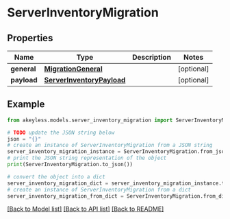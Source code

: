 # ServerInventoryMigration


## Properties

Name | Type | Description | Notes
------------ | ------------- | ------------- | -------------
**general** | [**MigrationGeneral**](MigrationGeneral.md) |  | [optional] 
**payload** | [**ServerInventoryPayload**](ServerInventoryPayload.md) |  | [optional] 

## Example

```python
from akeyless.models.server_inventory_migration import ServerInventoryMigration

# TODO update the JSON string below
json = "{}"
# create an instance of ServerInventoryMigration from a JSON string
server_inventory_migration_instance = ServerInventoryMigration.from_json(json)
# print the JSON string representation of the object
print(ServerInventoryMigration.to_json())

# convert the object into a dict
server_inventory_migration_dict = server_inventory_migration_instance.to_dict()
# create an instance of ServerInventoryMigration from a dict
server_inventory_migration_from_dict = ServerInventoryMigration.from_dict(server_inventory_migration_dict)
```
[[Back to Model list]](../README.md#documentation-for-models) [[Back to API list]](../README.md#documentation-for-api-endpoints) [[Back to README]](../README.md)


